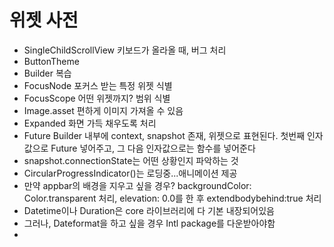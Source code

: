 # 위젯 사전
- SingleChildScrollView 키보드가 올라올 때, 버그 처리
- ButtonTheme
- Builder 복습
- FocusNode 포커스 받는 특정 위젯 식별
- FocusScope 어떤 위젯까지? 범위 식별
- Image.asset 편하게 이미지 가져올 수 있음
- Expanded 화면 가득 채우도록 처리
- Future Builder 내부에 context, snapshot 존재, 위젯으로 표현된다. 첫번째 인자값으로 Future 넣어주고, 그 다음 인자값으로는 함수를 넣어준다
- snapshot.connectionState는 어떤 상황인지 파악하는 것
- CircularProgressIndicator()는 로딩중...애니메이션 제공
- 만약 appbar의 배경을 지우고 싶을 경우? backgroundColor: Color.transparent 처리, elevation: 0.0를 한 후 extendbodybehind:true 처리
- Datetime이나 Duration은 core 라이브러리에 다 기본 내장되어있음
- 그러나, Dateformat을 하고 싶을 경우 Intl package를 다운받아야함
- 
